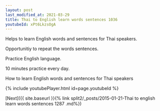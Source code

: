 ```yaml
---
layout: post
last_modified_at: 2021-03-29
title: Thai to English learn words sentences 1036 
youtubeId: xPt6LkzsOgA
---
```

 
 
Helps to learn English words and sentences for Thai speakers.

Opportunitiy to repeat the words sentences. 

Practice English language. 
 
10 minutes practice every day. 
 
How to learn English words and sentences for Thai speakers 
 
{% include youtubePlayer.html id=page.youtubeId %}
 
 
[Next]({{ site.baseurl }}{% link  split2/_posts/2015-01-21-Thai to english learn words sentences 1287 .md%})
 
